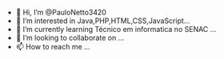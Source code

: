 - 👋 Hi, I’m @PauloNetto3420
- 👀 I’m interested in Java,PHP,HTML,CSS,JavaScript...
- 🌱 I’m currently learning Técnico em informatica no SENAC ...
- 💞️ I’m looking to collaborate on ...
- 📫 How to reach me ...

<!---
PauloNetto3420/PauloNetto3420 is a ✨ special ✨ repository because its `README.md` (this file) appears on your GitHub profile.
You can click the Preview link to take a look at your changes.
--->
